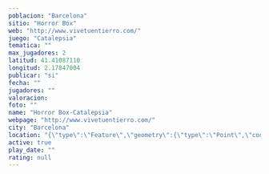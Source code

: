 ```yaml
---
poblacion: "Barcelona"
sitio: "Horror Box"
web: "http://www.vivetuentierro.com/"
juego: "Catalepsia"
tematica: ""
max_jugadores: 2
latitud: 41.41087110
longitud: 2.17847004
publicar: "si"
fecha: ""
jugadores: ""
valoracion: 
foto: ""
name: "Horror Box-Catalepsia"
webpage: "http://www.vivetuentierro.com/"
city: "Barcelona"
location: "{\"type\":\"Feature\",\"geometry\":{\"type\":\"Point\",\"coordinates\":[2.17847004,41.4108711]}}"
active: true
play_date: ""
rating: null
---
```

